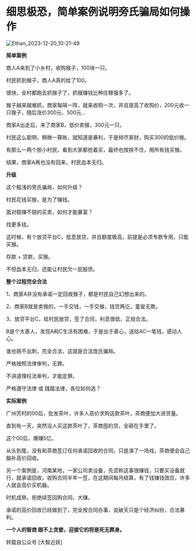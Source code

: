 # 细思极恐，简单案例说明旁氏骗局如何操作

![Ethan_2023-12-20_10-21-49](https://pic.shejibiji.com/i/2023/12/20/65824fd33e703.jpg)

**简单案例**

商人A来到了小乡村，收购猴子，100块一只。

村民抓到猴子，商人A真的给了100。

很快，全村都跑去抓猴子了，抓猴赚钱比种庄稼强多了。

猴子越来越难抓，商家每隔一阵，就来收购一次，并且提高了收购价，200元收一只猴子，随后涨价300元、500元...

商家A出走后，来了商家B，低价卖猴，300元一只。

村民这么聪明，稍微一算账，就知道是暴利，于是倾尽家财，购买300的低价猴。

有那么一两个胆小村民，看到大家都抢着买，最终也按捺不住，用所有钱买猴。

结果，商家A再也没有回来，村民血本无归。



**升级**

这个粗浅的旁氏骗局，如何升级？

村民花钱买猴，是为了赚钱。

面对稳赚不赔的买卖，如何才能暴富？

找更多钱。

这时候，有个放贷平台C，低息放贷，并且额度极高，前提是必须专款专用，只能买猴。

存款 + 贷款，买猴。

不但血本无归，还能让村民欠一屁股债。



**整个过程完全合法**

1、商家A并没有承诺一定回收猴子，都是村民自己幻想出来的。

2、商家B就是卖猴的，一手交钱，一手交猴，钱货两讫，童叟无欺。

3、放贷平台C，给村民放贷，签了合同，利息很低，正规合法。

B是个大善人，发现A和C生活有困难，于是出于善心，送给AC一笔钱，感动人心。

谁也挑不出刺，完全合法，这就是合法庞氏骗局。

严格按照法律审判，无罪。

不讲道理枉法审判，才能定罪。

严格遵守法律 或 践踏法律，各位如何选？



**实际案例**

广州芳村的00后，批发茶叶，许多人高价求购这款茶叶，茶商便加大进货量。

直到有一天，突然没人买这款茶叶了，茶商囤的货，全砸在手里了。

这个00后，爆赚5亿。

从头到尾，没有和茶商签订任何承诺回收的合同，只是演了一场戏，茶商便会自己脑补高价回收。

另一个案例是，河南某地，一家公司卖设备，先谎称这事很赚钱，只要买设备就行，就承诺回收，收购合同半年一签，在这期间每月结算，有了钱赚钱效应，许多人就会高价买机器。

时机成熟，拒绝续签回购合同，大赚。

承诺的高价回收已经做到了，完全按合同办事，说破天只是个经济纠纷，合法暴利。



**一个人的智商 跟不上贪婪，迎接它的将是死无葬身。**

转载自公众号 [大智近妖]